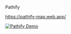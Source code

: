 Pathify


https://pathify-map.web.app/

[![Pathify Demo](http://img.youtube.com/vi/lE599IFsKck/0.jpg)](https://www.youtube.com/watch?v=lE599IFsKck "Pathify Demo")